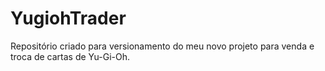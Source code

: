 # YugiohTrader

Repositório criado para versionamento do meu novo projeto para venda e troca de cartas de Yu-Gi-Oh.